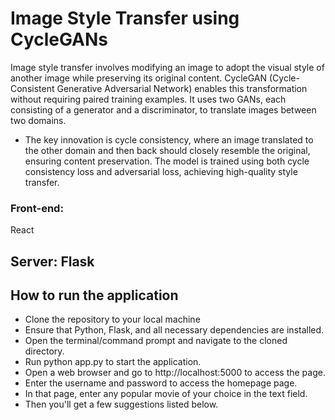 # Image Style Transfer using CycleGANs
Image style transfer involves modifying an image to adopt the visual style of another image while preserving its original content. CycleGAN (Cycle-Consistent Generative Adversarial Network) enables this transformation without requiring paired training examples. It uses two GANs, each consisting of a generator and a discriminator, to translate images between two domains. 
* The key innovation is cycle consistency, where an image translated to the other domain and then back should closely resemble the original, ensuring content preservation. The model is trained using both cycle consistency loss and adversarial loss, achieving high-quality style transfer.

### Front-end: 
React
## Server: Flask


## How to run the application
* Clone the repository to your local machine
* Ensure that Python, Flask, and all necessary dependencies are installed.
* Open the terminal/command prompt and navigate to the cloned directory.
* Run python app.py to start the application.
* Open a web browser and go to http://localhost:5000 to access the page.
* Enter the username and password to access the homepage page.
* In that page, enter any popular movie of your choice in the text field.
* Then you'll get a few suggestions listed below.


